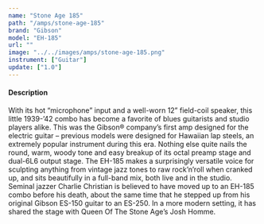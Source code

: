 ```yaml
---
name: "Stone Age 185"
path: "/amps/stone-age-185"
brand: "Gibson"
model: "EH-185"
url: ""
image: "../../images/amps/stone-age-185.png"
instrument: ["Guitar"]
update: ["1.0"]
---
```

#### Description
With its hot “microphone” input and a well-worn 12” field-coil speaker, this little 1939-’42 combo has become a favorite of blues guitarists and studio players alike. This was the Gibson® company’s first amp designed for the electric guitar – previous models were designed for Hawaiian lap steels, an extremely popular instrument during this era. Nothing else quite nails the round, warm, woody tone and easy breakup of its octal preamp stage and dual-6L6 output stage. The EH-185 makes a surprisingly versatile voice for sculpting anything from vintage jazz tones to raw rock’n’roll when cranked up, and sits beautifully in a full-band mix, both live and in the studio. Seminal jazzer Charlie Christian is believed to have moved up to an EH-185 combo before his death, about the same time that he stepped up from his original Gibson ES-150 guitar to an ES-250. In a more modern setting, it has shared the stage with Queen Of The Stone Age’s Josh Homme. 